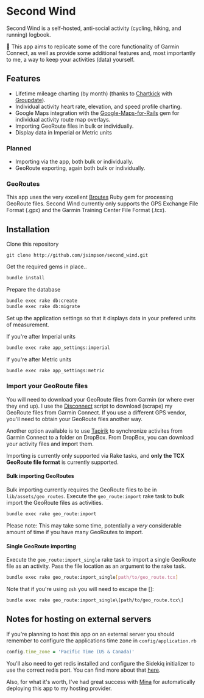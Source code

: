 # Second Wind

Second Wind is a self-hosted, anti-social activity (cycling, hiking, and running) logbook.

:running: This app aims to replicate some of the core functionality of Garmin Connect, as well as provide some additional features and, most importantly to me, a way to keep your activities (data) yourself.

## Features

+ Lifetime mileage charting (by month) (thanks to [Chartkick](https://github.com/ankane/chartkick) with [Groupdate](https://github.com/ankane/groupdate)).
+ Individual activity heart rate, elevation, and speed profile charting.
+ Google Maps integration with the [Google-Maps-for-Rails](https://github.com/apneadiving/Google-Maps-for-Rails) gem for individual activity route map overlays.
+ Importing GeoRoute files in bulk or individually.
+ Display data in Imperial or Metric units

### Planned

+ Importing via the app, both bulk or individually.
+ GeoRoute exporting, again both bulk or individually.

### GeoRoutes

This app uses the very excellent [Broutes](https://github.com/adambird/broutes) Ruby gem for processing GeoRoute files. Second Wind currently only supports the GPS Exchange File Format (.gpx) and the Garmin Training Center File Format (.tcx).

## Installation

Clone this repository

```git
git clone http://github.com/jsimpson/second_wind.git
```

Get the required gems in place..

```sh
bundle install
```

Prepare the database

```sh
bundle exec rake db:create
bundle exec rake db:migrate
```

Set up the application settings so that it displays data in your prefered units of measurement.

If you're after Imperial units

```sh
bundle exec rake app_settings:imperial
```

If you're after Metric units

```sh
bundle exec rake app_settings:metric
```

### Import your GeoRoute files

You will need to download your GeoRoute files from Garmin (or where ever they end up). I use the [Disconnect](https://gist.github.com/jsimpson/174beffe4e32222cf4da) script to download (scrape) my GeoRoute files from Garmin Connect. If you use a different GPS vendor, you'll need to obtain your GeoRoute files another way.

Another option available is to use [Tapirik](https://tapiriik.com/) to synchronize activites from Garmin Connect to a folder on DropBox. From DropBox, you can download your activity files and import them.

Importing is currently only supported via Rake tasks, and **only the TCX GeoRoute file format** is currently supported.

#### Bulk importing GeoRoutes

Bulk importing currently requires the GeoRoute files to be in `lib/assets/geo_routes`.
Execute the `geo_route:import` rake task to bulk import the GeoRoute files as activities.

```sh
bundle exec rake geo_route:import
```

Please note: This may take some time, potentially a _very_ considerable amount of time if you have many GeoRoutes to import.

#### Single GeoRoute importing

Execute the `geo_route:import_single` rake task to import a single GeoRoute file as an activity. Pass the file location as an argument to the rake task.

```sh
bundle exec rake geo_route:import_single[path/to/geo_route.tcx]
```

Note that if you're using `zsh` you will need to escape the []:

```sh
bundle exec rake geo_route:import_single\[path/to/geo_route.tcx\]
```

## Notes for hosting on external servers

If you're planning to host this app on an external server you should remember to configure the applications time zone in `config/application.rb`

```ruby
config.time_zone = 'Pacific Time (US & Canada)'
```

You'll also need to get redis installed and configure the Sidekiq initializer to use the correct redis port. You can find more about that [here](https://github.com/mperham/sidekiq/wiki/Using-Redis).

Also, for what it's worth, I've had great success with [Mina](https://github.com/mina-deploy/mina) for automatically deploying this app to my hosting provider.

